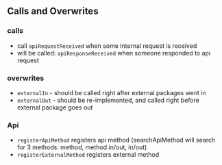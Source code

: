 ## Calls and Overwrites
### calls
- call `apiRequestReceived` when some internal request is received
- will be called: `apiResponseReceived` when someone responded to api request
### overwrites
- `externalIn` - should be called right after external packages went in
- `externalOut` - should be re-implemented, and called right before external package goes out

### Api
- `registerApiMethod` registers api method (searchApiMethod will search for 3 methods: method, method.in/out, in/out)
- `registerExternalMethod` registers external method